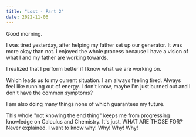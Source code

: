 ```yaml
---
title: "Lost - Part 2"
date: 2022-11-06
---
```


Good morning.

I was tired yesterday, after helping my father set up our generator. It was more okay than not. I enjoyed the whole process because I have a vision of what I and my father are working towards. 

I realized that I perform better if I know what we are working on.

Which leads us to my current situation. I am always feeling tired. Always feel like running out of  energy. I don't know, maybe I'm just burned out and I don't have the common symptoms?

I am also doing many things none of which guarantees my future. 

This whole "not knowing the end thing" keeps me from progressing knowledge on Calculus and Chemistry. It's just, WHAT ARE THOSE FOR? Never explained. I want to know why! Why! Why! Why!